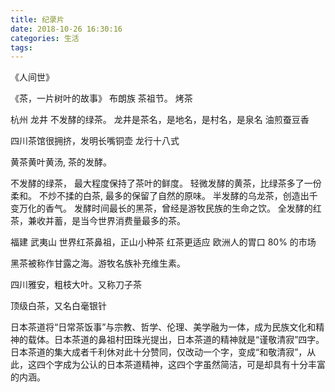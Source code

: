 ```yaml
---
title: 纪录片
date: 2018-10-26 16:30:16
categories: 生活
tags:
---
```


《人间世》

《茶，一片树叶的故事》
布朗族 茶祖节。
烤茶

杭州 龙井 不发酵的绿茶。 龙井是茶名，是地名，是村名，是泉名
油煎蚕豆香

四川茶馆很拥挤，发明长嘴铜壶
龙行十八式

黄茶黄叶黄汤, 茶的发酵。

不发酵的绿茶， 最大程度保持了茶叶的鲜度。
轻微发酵的黄茶，比绿茶多了一份柔和。
不炒不揉的白茶, 最多的保留了自然的原味。
半发酵的乌龙茶，创造出千变万化的香气。
发酵时间最长的黑茶，曾经是游牧民族的生命之饮。
全发酵的红茶，兼收并蓄，是当今世界消费量最多的茶。

福建 武夷山
世界红茶鼻祖，正山小种茶
红茶更适应 欧洲人的胃口 80% 的市场

黑茶被称作甘露之海。游牧名族补充维生素。

四川雅安，粗枝大叶。又称刀子茶

顶级白茶，又名白毫银针

日本茶道将“日常茶饭事”与宗教、哲学、伦理、美学融为一体，成为民族文化和精神的载体。日本茶道的鼻祖村田珠光提出，日本茶道的精神就是“谨敬清寂”四字。日本茶道的集大成者千利休对此十分赞同，仅改动一个字，变成“和敬清寂”，从此，这四个字成为公认的日本茶道精神，这四个字虽然简洁，可是却具有十分丰富的内涵。


